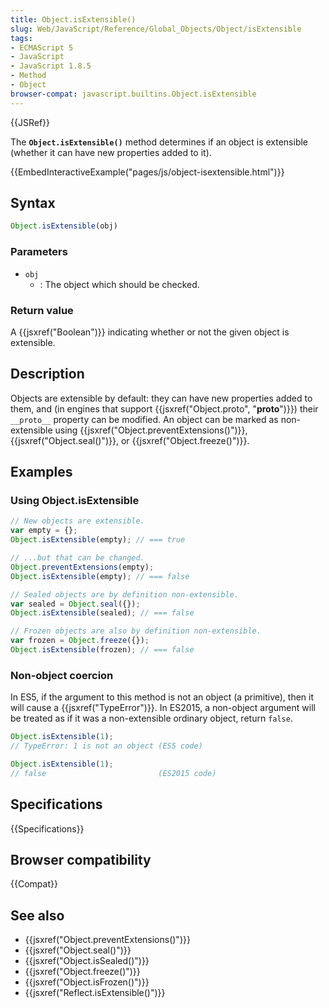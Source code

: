 ```yaml
---
title: Object.isExtensible()
slug: Web/JavaScript/Reference/Global_Objects/Object/isExtensible
tags:
- ECMAScript 5
- JavaScript
- JavaScript 1.8.5
- Method
- Object
browser-compat: javascript.builtins.Object.isExtensible
---
```

{{JSRef}}

The **`Object.isExtensible()`** method determines if an object is extensible
(whether it can have new properties added to it).

{{EmbedInteractiveExample("pages/js/object-isextensible.html")}}

## Syntax

```js
Object.isExtensible(obj)
```

### Parameters

*   `obj`
    *   : The object which should be checked.

### Return value

A {{jsxref("Boolean")}} indicating whether or not the given object is
extensible.

## Description

Objects are extensible by default: they can have new properties added to them,
and (in engines that support
{{jsxref("Object.proto", "__proto__")}}) their `__proto__`
property can be modified. An object can be marked as non-extensible using
{{jsxref("Object.preventExtensions()")}},
{{jsxref("Object.seal()")}}, or
{{jsxref("Object.freeze()")}}.

## Examples

### Using Object.isExtensible

```js
// New objects are extensible.
var empty = {};
Object.isExtensible(empty); // === true

// ...but that can be changed.
Object.preventExtensions(empty);
Object.isExtensible(empty); // === false

// Sealed objects are by definition non-extensible.
var sealed = Object.seal({});
Object.isExtensible(sealed); // === false

// Frozen objects are also by definition non-extensible.
var frozen = Object.freeze({});
Object.isExtensible(frozen); // === false
```

### Non-object coercion

In ES5, if the argument to this method is not an object (a primitive), then it
will cause a {{jsxref("TypeError")}}. In ES2015, a non-object argument
will be treated as if it was a non-extensible ordinary object, return `false`.

```js
Object.isExtensible(1);
// TypeError: 1 is not an object (ES5 code)

Object.isExtensible(1);
// false                         (ES2015 code)
```

## Specifications

{{Specifications}}

## Browser compatibility

{{Compat}}

## See also

*   {{jsxref("Object.preventExtensions()")}}
*   {{jsxref("Object.seal()")}}
*   {{jsxref("Object.isSealed()")}}
*   {{jsxref("Object.freeze()")}}
*   {{jsxref("Object.isFrozen()")}}
*   {{jsxref("Reflect.isExtensible()")}}
